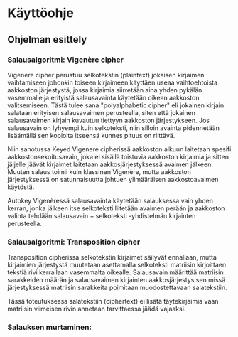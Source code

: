 # Käyttöohje

## Ohjelman esittely

### Salausalgoritmi: Vigenère cipher

Vigenère cipher perustuu selkotekstin (plaintext) jokaisen kirjaimen vaihtamiseen johonkin toiseen kirjaimeen käyttäen useaa vaihtoehtoista aakkoston järjestystä, jossa kirjaimia siirretään aina yhden pykälän vasemmalle ja erityistä salausavainta käytetään oikean aakkoston valitsemiseen. Tästä tulee sana "polyalphabetic cipher" eli jokainen kirjain salataan erityisen salausavaimen perusteella, siten että jokainen salausavaimen kirjain kuvautuu tiettyyn aakkoston järjestykseen. Jos salausavain on lyhyempi kuin selkoteksti, niin silloin avainta pidennetään lisäämällä sen kopioita itseensä kunnes pituus on riittävä.

Niin sanotussa Keyed Vigenere cipherissä aakkoston alkuun laitetaan spesifi aakkostonsekoitusavain, joka ei sisällä toistuvia aakkoston kirjaimia ja sitten jäljelle jäävät kirjaimet laitetaan aakkosjärjestyksessä avaimen jälkeen. Muuten salaus toimii kuin klassinen Vigenère, mutta aakkoston järjestyksessä on satunnaisuutta johtuen ylimääräisen aakkostoavaimen käytöstä.

Autokey Vigenèressä salausavainta käytetään salauksessa vain yhden kerran, jonka jälkeen itse selkoteksti liitetään avaimen perään ja aakkoston valinta tehdään salausavain + selkoteksti -yhdistelmän kirjainten perusteella.

### Salausalgoritmi: Transposition cipher

Transposition cipherissa selkotekstin kirjaimet säilyvät ennallaan, mutta kirjaimien järjestystä muutetaan asettamalla selkoteksti matriisin kirjoittaen tekstiä rivi kerrallaan vasemmalta oikealle. Salausavain määrittää matriisin sarakkeiden määrän ja salausavaimen kirjainten aakkosjärjestys sen missä järjestyksessä matriisin sarakkeita poimitaan muodostettavaan salatekstiin.

Tässä toteutuksessa salatekstiin (ciphertext) ei lisätä täytekirjaimia vaan matriisin viimeisen rivin annetaan tarvittaessa jäädä vajaaksi.

### Salauksen murtaminen:
